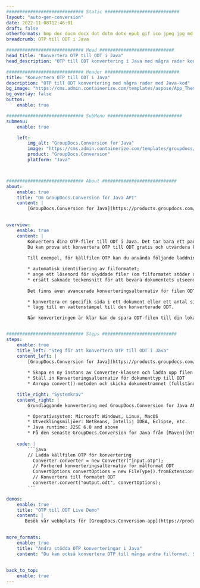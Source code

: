 ```yaml
---
############################# Static ############################
layout: "auto-gen-conversion"
date: 2022-11-08T12:46:01
draft: false
otherformats: bmp doc docm docx dot dotm dotx epub gif ico jpeg jpg md odt ott pdf png psd rtf tex tif tiff txt xps
breadcrumb: OTP till ODT i Java

############################# Head ############################
head_title: "Konvertera OTP till ODT i Java"
head_description: "OTP till ODT konvertering i Java med några rader kod. Konvertera över 160 filformat med hjälp av GroupDocs dokumentkonverterings-API för Java"

############################# Header ############################
title: "Konvertera OTP till ODT i Java"
description: "OTP till ODT konvertering med några rader med Java-kod"
bg_image: "https://cms.admin.containerize.com/templates/aspose/App_Themes/V3/images/bg/header1.png"
bg_overlay: false
button:
    enable: true

############################# SubMenu ############################
submenu:
    enable: true

    left:
        img_alt: "GroupDocs.Conversion for Java"
        image: "https://cms.admin.containerize.com/templates/groupdocs/images/product-logos/90x90-noborder/groupdocs-conversion-java.png"
        product: "GroupDocs.Conversion"
        platform: "Java"



############################# About ############################
about:
    enable: true
    title: "Om GroupDocs.Conversion for Java API"
    content: |
        [GroupDocs.Conversion for Java](https://products.groupdocs.com/conversion/java/) är ett avancerat filformatkonverterings-API för konvertering mellan populära bild- och dokumentformat som Microsoft Office, OpenDocument, PDF, HTML, e-post, CAD. och mycket mer med bara några rader kod. Det inbyggda API:t upptäcker automatiskt formaten för originaldokumenten och erbjuder många alternativ för att anpassa de konverterade dokumenten. Tillsammans med funktionen att extrahera information från ett dokument, stöder den också cachelagring av konverteringsresultaten till den lokala disken som standard. Men alla typer av cachelagring kan stödjas genom att implementera lämpliga gränssnitt - Amazon S3, Dropbox, Google Drive, Windows Azure, Reddis eller andra.
    

overview:
    enable: true
    content: |
        Konvertera dina OTP-filer till ODT i Java. Det tar bara ett par rader med Java-kod på valfri plattform, som Windows, Linux, macOS.
        Du kan prova att konvertera OTP till ODT gratis och utvärdera kvaliteten på konverteringsresultaten. Tillsammans med enkla filkonverteringsskript kan du prova mer sofistikerade alternativ för att ladda källfilen OTP och lagra ODT-utdata. 
        
        Till exempel, för källfilen OTP kan du använda följande laddningsalternativ:

        * automatisk identifiering av filformatet;
        * ange ett lösenord för skyddade filer (om filformatet stöder det);
        * ersätt saknade teckensnitt för att bevara dokumentets utseende.
        
        Det finns även avancerade konverteringsalternativ för filen ODT:

        * konvertera en specifik sida i ett dokument eller ett antal sidor;
        * lägg till en vattenstämpel till den konverterade ODT.

        När konverteringen är klar kan du spara ODT-filen till din lokala filsökväg eller till tredje parts lagring såsom FTP, Amazon S3, Google Drive, Dropbox etc. Observera - för att konvertera OTP till ODT behöver du inte installera någon ytterligare programvara, såsom MS Office, Open Office, Adobe Acrobat Reader etc.


############################# Steps ############################
steps:
    enable: true
    title_left: "Steg för att konvertera OTP till ODT i Java"
    content_left: |
        [GroupDocs.Conversion for Java](https://products.groupdocs.com/conversion/java/) låter utvecklare enkelt konvertera OTP fil till ODT med några rader kod.
        
        * Skapa en ny instans av Converter-klassen och ladda upp filen OTP med den fullständiga sökvägen
        * Ställ in Konverteringsalternativ för dokumenttyp till ODT
        * Anropa convert()-metoden och skicka dokumentnamnet (fullständig sökväg) och formatet (ODT) som en parameter

    title_right: "Systemkrav"
    content_right: |
        Grundläggande konvertering med GroupDocs.Conversion for Java API kan göras med bara några rader kod. Våra API:er stöds på alla större plattformar och operativsystem. Innan du kör koden nedan, se till att du har följande förutsättningar installerade på ditt system.

        * Operativsystem: Microsoft Windows, Linux, MacOS
        * Utvecklingsmiljöer: NetBeans, Intellij IDEA, Eclipse, etc.
        * Java runtime: J2SE 6.0 and above
        * Få den senaste GroupDocs.Conversion for Java från [Maven](https://repository.groupdocs.com/webapp/#/artifacts/browse/tree/General/repo/com/groupdocs/groupdocs-conversion)
         
    code: |
        ```java    
        // Ladda källfilen OTP för konvertering
          Converter converter = new Converter("input.otp");
          // Förbered konverteringsalternativ för målformat ODT
          ConvertOptions convertOptions = new FileType().fromExtension("odt").getConvertOptions();
          // Konvertera till formatet ODT
          converter.convert("output.odt", convertOptions);
        ```

demos:
    enable: true
    title: "OTP till ODT Live Demo"
    content: |
       Besök vår webbplats för [GroupDocs.Conversion-app](https://products.groupdocs.app/conversion/family) och försök konvertera OTP till ODT nu. Den kostnadsfria demon har följande fördelar
          

more_formats:
    enable: true
    title: "Andra stödda OTP konverteringar i Java"
    content: "Du kan också konvertera OTP till många andra filformat. Se listan nedan."
       
       
back_to_top:
    enable: true
---
```

